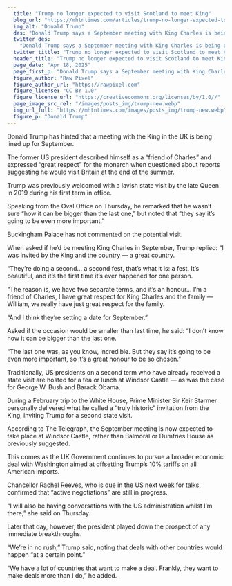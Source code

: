 ```yaml
---
  title: "Trump no longer expected to visit Scotland to meet King"
  blog_url: "https://mhtntimes.com/articles/trump-no-longer-expected-to-visit-scotland-to-meet-king"
  img_alt: "Donald Trump"
  des: "Donald Trump says a September meeting with King Charles is being planned, calling it an 'honour' and hinting it could surpass his 2019 UK state visit."
  twitter_des:
    "Donald Trump says a September meeting with King Charles is being planned, calling it an 'honour' and hinting it could surpass his 2019 UK state visit."
  twitter_tittle: "Trump no longer expected to visit Scotland to meet King"
  header_title: "Trump no longer expected to visit Scotland to meet King"
  page_date: "Apr 18, 2025"
  page_first_p: "Donald Trump says a September meeting with King Charles is being planned, calling it an 'honour' and hinting it could surpass his 2019 UK state visit."
  figure_author: "Raw Pixel"
  figure_author_url: "https://rawpixel.com"
  figure_license: "CC BY 1.0"
  figure_license_url: "https://creativecommons.org/licenses/by/1.0//"
  page_image_src_rel: "/images/posts_img/trump-new.webp"
  img_url_full: "https://mhtntimes.com/images/posts_img/trump-new.webp"
  figure_p: "Donald Trump"
---
```


Donald Trump has hinted that a meeting with the King in the UK is being lined up for September.

The former US president described himself as a “friend of Charles” and expressed “great respect” for the monarch when questioned about reports suggesting he would visit Britain at the end of the summer.

Trump was previously welcomed with a lavish state visit by the late Queen in 2019 during his first term in office.

Speaking from the Oval Office on Thursday, he remarked that he wasn’t sure “how it can be bigger than the last one,” but noted that “they say it’s going to be even more important.”

Buckingham Palace has not commented on the potential visit.

When asked if he’d be meeting King Charles in September, Trump replied: “I was invited by the King and the country — a great country.

“They’re doing a second… a second fest, that’s what it is: a fest. It’s beautiful, and it’s the first time it’s ever happened for one person.

“The reason is, we have two separate terms, and it’s an honour… I’m a friend of Charles, I have great respect for King Charles and the family — William, we really have just great respect for the family.

“And I think they’re setting a date for September.”

Asked if the occasion would be smaller than last time, he said: “I don’t know how it can be bigger than the last one.

“The last one was, as you know, incredible. But they say it’s going to be even more important, so it’s a great honour to be so chosen.”

Traditionally, US presidents on a second term who have already received a state visit are hosted for a tea or lunch at Windsor Castle — as was the case for George W. Bush and Barack Obama.

During a February trip to the White House, Prime Minister Sir Keir Starmer personally delivered what he called a “truly historic” invitation from the King, inviting Trump for a second state visit.

According to The Telegraph, the September meeting is now expected to take place at Windsor Castle, rather than Balmoral or Dumfries House as previously suggested.

This comes as the UK Government continues to pursue a broader economic deal with Washington aimed at offsetting Trump’s 10% tariffs on all American imports.

Chancellor Rachel Reeves, who is due in the US next week for talks, confirmed that “active negotiations” are still in progress.

“I will also be having conversations with the US administration whilst I’m there,” she said on Thursday.

Later that day, however, the president played down the prospect of any immediate breakthroughs.

“We’re in no rush,” Trump said, noting that deals with other countries would happen “at a certain point.”

“We have a lot of countries that want to make a deal. Frankly, they want to make deals more than I do,” he added.
